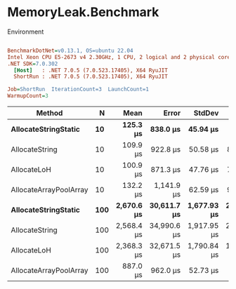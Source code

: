 # MemoryLeak.Benchmark

Environment

``` ini

BenchmarkDotNet=v0.13.1, OS=ubuntu 22.04
Intel Xeon CPU E5-2673 v4 2.30GHz, 1 CPU, 2 logical and 2 physical cores
.NET SDK=7.0.302
  [Host]   : .NET 7.0.5 (7.0.523.17405), X64 RyuJIT
  ShortRun : .NET 7.0.5 (7.0.523.17405), X64 RyuJIT

Job=ShortRun  IterationCount=3  LaunchCount=1
WarmupCount=3

```

|                 Method |   N |       Mean |       Error |      StdDev |      Median |   Gen 0 |   Gen 1 |  Gen 2 | Allocated |
|----------------------- |---- |-----------:|------------:|------------:|------------:|--------:|--------:|-------:|----------:|
|   **AllocateStringStatic** |  **10** |   **125.3 μs** |    **838.0 μs** |    **45.94 μs** |   **121.15 μs** |  **4.0283** |  **3.9063** | **0.1221** |    **100 KB** |
|         AllocateString |  10 |   109.9 μs |    922.8 μs |    50.58 μs |    81.29 μs |  4.0283 |  3.9063 | 0.1221 |    100 KB |
|            AllocateLoH |  10 |   100.9 μs |    871.3 μs |    47.76 μs |    74.05 μs |  4.0283 |  3.9063 | 0.1221 |    100 KB |
| AllocateArrayPoolArray |  10 |   132.2 μs |  1,141.9 μs |    62.59 μs |    97.86 μs |  4.0283 |  3.9063 | 0.1221 |    101 KB |
|   **AllocateStringStatic** | **100** | **2,670.6 μs** | **30,611.7 μs** | **1,677.93 μs** | **2,803.40 μs** | **40.0391** | **39.0625** | **0.9766** |  **1,002 KB** |
|         AllocateString | 100 | 2,568.4 μs | 34,990.6 μs | 1,917.95 μs | 2,058.78 μs | 40.0391 | 39.0625 | 0.9766 |  1,002 KB |
|            AllocateLoH | 100 | 2,368.3 μs | 32,671.5 μs | 1,790.84 μs | 1,869.77 μs | 40.0391 | 39.0625 | 0.9766 |  1,002 KB |
| AllocateArrayPoolArray | 100 |   887.0 μs |    962.0 μs |    52.73 μs |   858.68 μs | 39.0625 | 37.1094 |      - |  1,009 KB |
